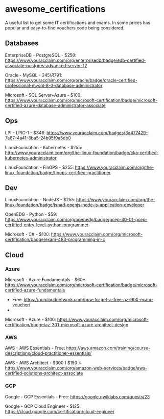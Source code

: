 
# awesome_certifications
A useful list to get some IT certifications and exams.
In some prices has popular and easy-to-find vouchers code being considered.

## Databases
EnterpriseDB - PostgreSQL - $250:
https://www.youracclaim.com/org/enterprisedb/badge/edb-certified-associate-postgres-advanced-server-12

Oracle - MySQL - $245/R$791:
https://www.youracclaim.com/org/oracle/badge/oracle-certified-professional-mysql-8-0-database-administrator

Microsoft - SQL Server+Azure - $100:
https://www.youracclaim.com/org/microsoft-certification/badge/microsoft-certified-azure-database-administrator-associate

## Ops
LPI - LPIC-1 - $346:
https://www.youracclaim.com/badges/3a477429-7a87-4a41-8ba5-24b05f9a5db0

LinuxFoundation - Kubernetes - $255:
http://www.youracclaim.com/org/the-linux-foundation/badge/cka-certified-kubernetes-administrator

LinuxFoundation - FinOPS - $255:
https://www.youracclaim.com/org/the-linux-foundation/badge/finops-certified-practitioner

## Dev
LinuxFoundation - NodeJS - $255:
https://www.youracclaim.com/org/the-linux-foundation/badge/jsnad-openjs-node-js-application-developer

OpenEDG - Python - $59:
https://www.youracclaim.com/org/openedg/badge/pcep-30-01-pcep-certified-entry-level-python-programmer

Microsoft - C# - $100:
https://www.youracclaim.com/org/microsoft-certification/badge/exam-483-programming-in-c

## Cloud
### Azure
Microsoft - Azure Fundamentals - $60*:
https://www.youracclaim.com/org/microsoft-certification/badge/microsoft-certified-azure-fundamentals
* Free: https://ourcloudnetwork.com/how-to-get-a-free-az-900-exam-voucher/
* 
Microsoft - Azure - $100:
https://www.youracclaim.com/org/microsoft-certification/badge/az-301-microsoft-azure-architect-design

### AWS
AWS - AWS Essentials - Free:
https://aws.amazon.com/training/course-descriptions/cloud-practitioner-essentials/

AWS - AWS Architect - $300 ( $150 ):
https://www.youracclaim.com/org/amazon-web-services/badge/aws-certified-solutions-architect-associate

### GCP
Google - GCP Essentials - Free:
https://google.qwiklabs.com/quests/23

Google - GCP Cloud Engineer - $125:
https://cloud.google.com/certification/cloud-engineer
